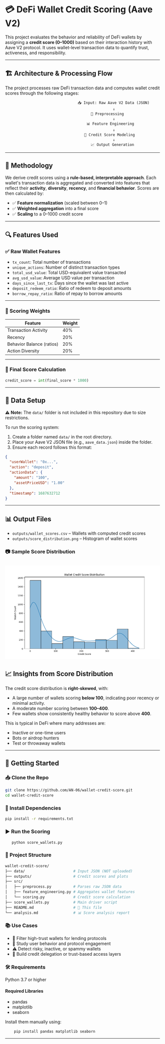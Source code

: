 # 💳 DeFi Wallet Credit Scoring (Aave V2)

This project evaluates the behavior and reliability of DeFi wallets by assigning a **credit score (0–1000)** based on their interaction history with Aave V2 protocol. It uses wallet-level transaction data to quantify trust, activeness, and responsibility.

---

## 🏗️ Architecture & Processing Flow

The project processes raw DeFi transaction data and computes wallet credit scores through the following stages:

                                     📥 Input: Raw Aave V2 Data (JSON)
                                                     ↓  
                                           🧹 Preprocessing
                                                     ↓  
                                         📊 Feature Engineering
                                                     ↓  
                                        🧠 Credit Score Modeling
                                                     ↓  
                                           📈 Output Generation


---

## 🧠 Methodology

We derive credit scores using a **rule-based, interpretable approach**. Each wallet's transaction data is aggregated and converted into features that reflect their **activity**, **diversity**, **recency**, and **financial behavior**. Scores are then calculated by:

- ✅ **Feature normalization** (scaled between 0–1)
- ✅ **Weighted aggregation** into a final score
- ✅ **Scaling** to a 0–1000 credit score

---

## 🔍 Features Used

### ✅ Raw Wallet Features

- `tx_count`: Total number of transactions
- `unique_actions`: Number of distinct transaction types
- `total_usd_value`: Total USD-equivalent value transacted
- `avg_usd_value`: Average USD value per transaction
- `days_since_last_tx`: Days since the wallet was last active
- `deposit_redeem_ratio`: Ratio of redeem to deposit amounts
- `borrow_repay_ratio`: Ratio of repay to borrow amounts

---

### 📏 Scoring Weights

| Feature                  | Weight |
|--------------------------|--------|
| Transaction Activity     | 40%    |
| Recency                  | 20%    |
| Behavior Balance (ratios)| 20%    |
| Action Diversity         | 20%    |

---

### 🧮 Final Score Calculation

```python
credit_score = int(final_score * 1000)
```
---

## 📁 Data Setup

⚠️ **Note:** The `data/` folder is not included in this repository due to size restrictions.

To run the scoring system:

1. Create a folder named `data/` in the root directory.
2. Place your Aave V2 JSON file (e.g., `aave_data.json`) inside the folder.
3. Ensure each record follows this format:

```json
{
  "userWallet": "0x...",
  "action": "deposit",
  "actionData": {
    "amount": "100",
    "assetPriceUSD": "1.00"
  },
  "timestamp": 1687632712
}
```
---

## 📊 Output Files

- `outputs/wallet_scores.csv` – Wallets with computed credit scores  
- `outputs/score_distribution.png` – Histogram of wallet scores

### 📷 Sample Score Distribution

![Wallet Score Distribution](outputs/score_distribution.png)
---

## 📈 Insights from Score Distribution

The credit score distribution is **right-skewed**, with:

- A large number of wallets scoring **below 100**, indicating poor recency or minimal activity.
- A moderate number scoring between **100–400**.
- Few wallets show consistently healthy behavior to score above **400**.

This is typical in DeFi where many addresses are:

- Inactive or one-time users  
- Bots or airdrop hunters  
- Test or throwaway wallets

---

## 🚀 Getting Started

### 📥 Clone the Repo

```bash
git clone https://github.com/AN-06/wallet-credit-score.git
cd wallet-credit-score
```
### 🔧 Install Dependencies
```bash
pip install -r requirements.txt
```

### ▶️ Run the Scoring
```bash
   python score_wallets.py
```
### 🧰 Project Structure

```bash
wallet-credit-score/
├── data/                      # Input JSON (NOT uploaded)
├── outputs/                   # Credit scores and plots
├── src/
│   ├── preprocess.py          # Parses raw JSON data
│   ├── feature_engineering.py # Aggregates wallet features
│   └── scoring.py             # Credit score calculation
├── score_wallets.py           # Main driver script
├── README.md                  # 📄 This file
└── analysis.md                # 📊 Score analysis report
```
### 📚 Use Cases
- 🏦 Filter high-trust wallets for lending protocols
- 🧪 Study user behavior and protocol engagement
- ⚠️ Detect risky, inactive, or spammy wallets
- 🎯 Build credit delegation or trust-based access layers

### 🛠️ Requirements
   Python 3.7 or higher

  #### Required Libraries
  - pandas
  - matplotlib
  - seaborn
  
  Install them manually using:
 ```bash
     pip install pandas matplotlib seaborn
   ```
---
